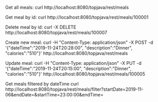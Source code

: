 Get all meals:
curl http://localhost:8080/topjava/rest/meals

Get meal by id:
curl http://localhost:8080/topjava/rest/meals/100001

Delete meal by id:
curl -X DELETE http://localhost:8080/topjava/rest/meals/100007

Create new meal:
curl -H "Content-Type: application/json" -X POST -d '{\"dateTime\":\"2019-11-24T20:28:00\", \"description\":\"Dinner\", \"calories\":\"510\"}' http://localhost:8080/topjava/rest/meals

Update meal:
curl -H "Content-Type: application/json" -X PUT -d '{\"dateTime\":\"2019-11-24T20:15:00\", \"description\":\"Dinner\", \"calories\":\"510\"}' http://localhost:8080/topjava/rest/meals/100005

Get meals filtered by dateTime
curl http://localhost:8080/topjava/rest/meals/filter?startDate=2019-11-06&endDate=&startTime=23:00:00&endTime=
